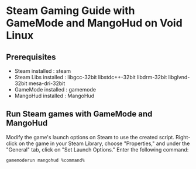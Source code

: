# Steam Gaming Guide with GameMode and MangoHud on Void Linux

## Prerequisites

- Steam installed : steam
- Steam Libs installed : libgcc-32bit libstdc++-32bit libdrm-32bit libglvnd-32bit mesa-dri-32bit
- GameMode installed : gamemode
- MangoHud installed : MangoHud

## Run Steam games with GameMode and MangoHud

Modify the game's launch options on Steam to use the created script. Right-click on the game in your Steam Library, choose "Properties," and under the "General" tab, click on "Set Launch Options." Enter the following command:

```bash
gamemoderun mangohud %command%
```